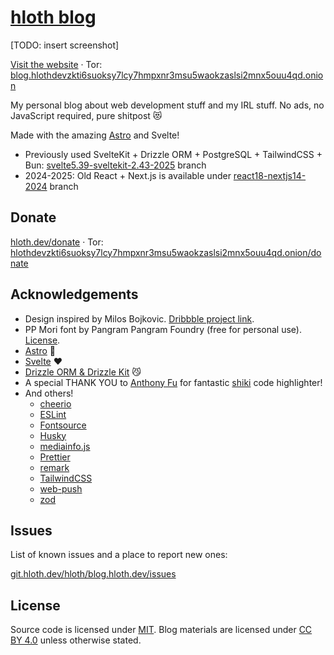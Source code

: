 # [hloth blog](https://blog.hloth.dev)

[TODO: insert screenshot]

[Visit the website](https://blog.hloth.dev) · Tor: [blog.hlothdevzkti6suoksy7lcy7hmpxnr3msu5waokzaslsi2mnx5ouu4qd.onion](http://blog.hlothdevzkti6suoksy7lcy7hmpxnr3msu5waokzaslsi2mnx5ouu4qd.onion/)

My personal blog about web development stuff and my IRL stuff. No ads, no JavaScript required, pure shitpost 😻

Made with the amazing [Astro](https://astro.build/) and Svelte!

- Previously used SvelteKit + Drizzle ORM + PostgreSQL + TailwindCSS + Bun: [svelte5.39-sveltekit-2.43-2025](../tree/svelte5.39-sveltekit-2.43-2025) branch
- 2024-2025: Old React + Next.js is available under [react18-nextjs14-2024](../tree/react18-nextjs14-2024) branch

## Donate

[hloth.dev/donate](https://hloth.dev/donate) · Tor: [hlothdevzkti6suoksy7lcy7hmpxnr3msu5waokzaslsi2mnx5ouu4qd.onion/donate](http://hlothdevzkti6suoksy7lcy7hmpxnr3msu5waokzaslsi2mnx5ouu4qd.onion/donate)

## Acknowledgements

- Design inspired by Milos Bojkovic. [Dribbble project link](https://dribbble.com/shots/21592801-Blog-post-exploration).
- PP Mori font by Pangram Pangram Foundry (free for personal use). [License](./static/pp-mori/license.pdf).
- [Astro](https://astro.build/) 🚀
- [Svelte](https://svelte.dev/) ❤️
- [Drizzle ORM & Drizzle Kit](https://orm.drizzle.team/) 😼
- A special THANK YOU to [Anthony Fu](https://antfu.me/) for fantastic [shiki](https://github.com/shikijs/shiki) code highlighter!
- And others!
  - [cheerio](https://cheerio.js.org/)
  - [ESLint](https://eslint.org)
  - [Fontsource](https://fontsource.org/)
  - [Husky](https://typicode.github.io/husky/)
  - [mediainfo.js](https://mediainfo.js.org/)
  - [Prettier](https://prettier.io)
  - [remark](https://remark.js.org/)
  - [TailwindCSS](https://tailwindcss.com/)
  - [web-push](https://github.com/web-push-libs/web-push)
  - [zod](https://zod.dev/)

## Issues

List of known issues and a place to report new ones:

[git.hloth.dev/hloth/blog.hloth.dev/issues](https://git.hloth.dev/hloth/blog.hloth.dev/issues)

## License

Source code is licensed under [MIT](./LICENSE). Blog materials are licensed under [CC BY 4.0](https://creativecommons.org/licenses/by/4.0/) unless otherwise stated.
